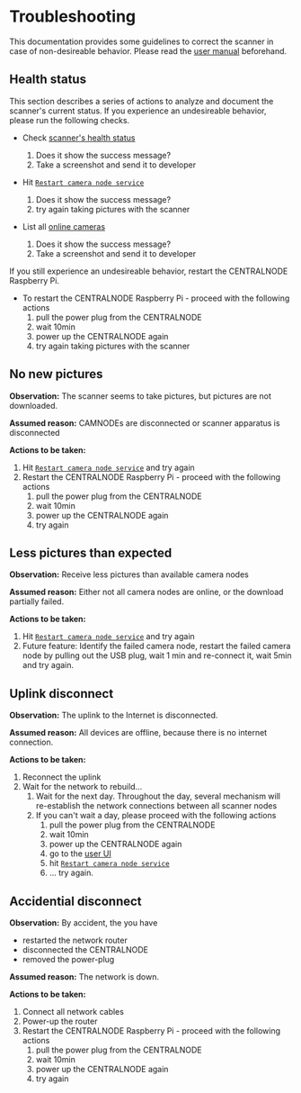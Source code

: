 # Troubleshooting

This documentation provides some guidelines to correct the scanner in case of non-desireable behavior. Please read the [user manual](user_manual.md) beforehand. 

## Health status

This section describes a series of actions to analyze and document the scanner's current status. If you experience an undesireable behavior, please run the following checks. 

* Check [scanner's health status](user_manual.md#scanner-health-status)
    1. Does it show the success message?
    1. Take a screenshot and send it to developer

* Hit [`Restart camera node service`](user_manual.md#restart-camera-service) 
    1. Does it show the success message?
    1. try again taking pictures with the scanner
    
* List all [online cameras](user_manual.md#list-all-online-cameras)
    1. Does it show the success message?
    1. Take a screenshot and send it to developer

If you still experience an undesireable behavior, restart the CENTRALNODE Raspberry Pi. 

* To restart the CENTRALNODE Raspberry Pi - proceed with the following actions 
    1. pull the power plug from the CENTRALNODE
    1. wait 10min 
    1. power up the CENTRALNODE again
    1. try again taking pictures with the scanner
    
## No new pictures

**Observation:** The scanner seems to take pictures, but pictures are not downloaded.

**Assumed reason:** CAMNODEs are disconnected or scanner apparatus is disconnected

**Actions to be taken:**

1. Hit [`Restart camera node service`](user_manual.md#restart-camera-service) and try again
1. Restart the CENTRALNODE Raspberry Pi - proceed with the following actions 
    1. pull the power plug from the CENTRALNODE
    1. wait 10min 
    1. power up the CENTRALNODE again
    1. try again
    
## Less pictures than expected

**Observation:** Receive less pictures than available camera nodes

**Assumed reason:** Either not all camera nodes are online, or the download partially failed.

**Actions to be taken:**

1. Hit [`Restart camera node service`](user_manual.md#restart-camera-service) and try again
1. Future feature: Identify the failed camera node, restart the failed camera node by pulling out the USB plug, wait 1 min and re-connect it, wait 5min and try again.

## Uplink disconnect

**Observation:** The uplink to the Internet is disconnected.

**Assumed reason:** All devices are offline, because there is no internet connection.
 
**Actions to be taken:**

1. Reconnect the uplink
1. Wait for the network to rebuild...
    1. Wait for the next day. Throughout the day, several mechanism will re-establish the network connections between all scanner nodes 
    1. If you can't wait a day, please proceed with the following actions
        1. pull the power plug from the CENTRALNODE
        1. wait 10min 
        1. power up the CENTRALNODE again
        1. go to the [user UI](user_manual.md#user-interface-documentation)
        1. hit [`Restart camera node service`](user_manual.md#restart-camera-service)
        1. ... try again.

## Accidential disconnect

**Observation:** By accident, the you have 

* restarted the network router 
* disconnected the CENTRALNODE
* removed the power-plug

**Assumed reason:** The network is down.

**Actions to be taken:**

1. Connect all network cables
1. Power-up the router
1. Restart the CENTRALNODE Raspberry Pi - proceed with the following actions 
    1. pull the power plug from the CENTRALNODE
    1. wait 10min 
    1. power up the CENTRALNODE again
    1. try again
